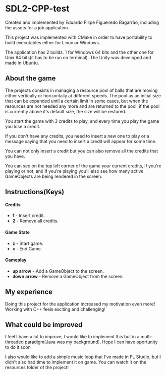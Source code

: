 # SDL2-CPP-test
Created and implemented by Eduardo FIlipe Figueiredo Bagarrão, including the assets for a job application.

This project was implemented with CMake in order to have portability to build executables either for Linux or Windows.

The application has 2 builds. 1 for Windows 64 bits and the other one for Unix 64 bits(it has to be run on terminal). The Unity was developed and made in Ubuntu.

## About the game

The projects consists in managing a resource pool of balls that are moving either vertically or horizontally at different speeds. The pool as an initial size that can be expanded until a certain limit in some cases, but when the resources are not needed any more and are returned to the pool, if the pool is currently above it's default size, the size will be restored.

You start the game with 3 credits to play, and every time you play the game you lose a credit.

If you don't have any credits, you need to insert a new one to play or a message saying that you need to insert a credit will appear for some time.

You can not only insert a credit but you can also remove all the credits that you have.

You can see on the top left corner of the game your current credits, if you're playing or not, and if you're playing you'll also see how many active GameObjects are being rendered in the screen. 

## Instructions(Keys)

#### Credits

- **1** - Insert credit.
- **2** - Remove all credits.

#### Game State

- **z** - Start game.
- **x** - End Game.

#### Gameplay

- **up arrow** - Add a GameObject to the screen.
- **down arrow** - Remove a GameObject from the screen.

## My experience

Doing this project for the application increased my motivation even more! Working with C++ feels exciting and challenging!

## What could be improved

I feel I have a lot to improve, I would like to implement this but in a multi-threaded paradigm(Java was my background). Hope I can have oportunity to do it soon

I also would like to add a simple music loop that I've made in FL Studio, but I didn't also had time to implement it on game. You can watch it on the resources folder of the project!
